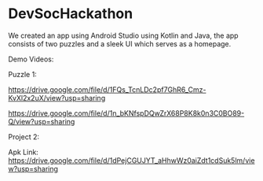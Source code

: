 # DevSocHackathon
We created an app using Android Studio using Kotlin and Java, the app consists of two puzzles and a sleek UI which serves as a homepage.

Demo Videos:

Puzzle 1:

https://drive.google.com/file/d/1FQs_TcnLDc2pf7GhR6_Cmz-KvXl2x2uX/view?usp=sharing

https://drive.google.com/file/d/1n_bKNfspDQwZrX68P8K8k0n3C0BO89-Q/view?usp=sharing

Project 2:



Apk Link:
https://drive.google.com/file/d/1dPejCGUJYT_aHhwWz0aiZdt1cdSuk5lm/view?usp=sharing
